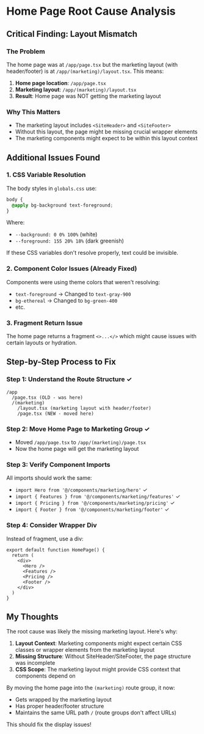 # Home Page Root Cause Analysis

## Critical Finding: Layout Mismatch

### The Problem
The home page was at `/app/page.tsx` but the marketing layout (with header/footer) is at `/app/(marketing)/layout.tsx`. This means:

1. **Home page location**: `/app/page.tsx` 
2. **Marketing layout**: `/app/(marketing)/layout.tsx`
3. **Result**: Home page was NOT getting the marketing layout

### Why This Matters
- The marketing layout includes `<SiteHeader>` and `<SiteFooter>`
- Without this layout, the page might be missing crucial wrapper elements
- The marketing components might expect to be within this layout context

## Additional Issues Found

### 1. CSS Variable Resolution
The body styles in `globals.css` use:
```css
body {
  @apply bg-background text-foreground;
}
```

Where:
- `--background: 0 0% 100%` (white)
- `--foreground: 155 20% 18%` (dark greenish)

If these CSS variables don't resolve properly, text could be invisible.

### 2. Component Color Issues (Already Fixed)
Components were using theme colors that weren't resolving:
- `text-foreground` → Changed to `text-gray-900`
- `bg-ethereal` → Changed to `bg-green-400`
- etc.

### 3. Fragment Return Issue
The home page returns a fragment `<>...</>` which might cause issues with certain layouts or hydration.

## Step-by-Step Process to Fix

### Step 1: Understand the Route Structure ✓
```
/app
  /page.tsx (OLD - was here)
  /(marketing)
    /layout.tsx (marketing layout with header/footer)
    /page.tsx (NEW - moved here)
```

### Step 2: Move Home Page to Marketing Group ✓
- Moved `/app/page.tsx` to `/app/(marketing)/page.tsx`
- Now the home page will get the marketing layout

### Step 3: Verify Component Imports
All imports should work the same:
- `import Hero from '@/components/marketing/hero'` ✓
- `import { Features } from '@/components/marketing/features'` ✓
- `import { Pricing } from '@/components/marketing/pricing'` ✓
- `import { Footer } from '@/components/marketing/footer'` ✓

### Step 4: Consider Wrapper Div
Instead of fragment, use a div:
```tsx
export default function HomePage() {
  return (
    <div>
      <Hero />
      <Features />
      <Pricing />
      <Footer />
    </div>
  )
}
```

## My Thoughts

The root cause was likely the missing marketing layout. Here's why:

1. **Layout Context**: Marketing components might expect certain CSS classes or wrapper elements from the marketing layout
2. **Missing Structure**: Without SiteHeader/SiteFooter, the page structure was incomplete
3. **CSS Scope**: The marketing layout might provide CSS context that components depend on

By moving the home page into the `(marketing)` route group, it now:
- Gets wrapped by the marketing layout
- Has proper header/footer structure
- Maintains the same URL path `/` (route groups don't affect URLs)

This should fix the display issues!